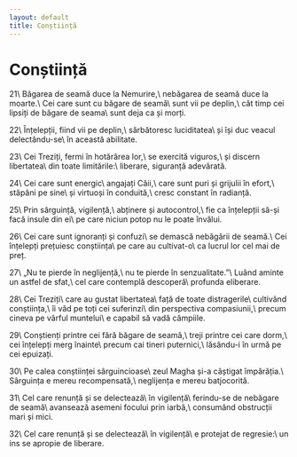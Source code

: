 ```yaml
---
layout: default
title: Conștiință
---
```

Conștiință
===

21\\
Băgarea de seamă duce la Nemurire,\\
nebăgarea de seamă duce la moarte.\\
Cei care sunt cu băgare de seamă\\
sunt vii pe deplin,\\
cât timp cei lipsiți de băgare de seama\\
sunt deja ca și morți.

22\\
Înțelepții, fiind vii pe deplin,\\
sărbătoresc luciditatea\\
și își duc veacul delectându-se\\
în această abilitate.

23\\
Cei Treziți, fermi în hotărârea lor,\\
se exercită viguros,\\
și discern libertatea\\
din toate limitările:\\
liberare, siguranță adevărată.

24\\
Cei care sunt energic\\
angajați Căii,\\
care sunt puri și grijulii în efort,\\
stăpâni pe sine\\
și virtuoși în conduită,\\
cresc constant în radianță.

25\\
Prin sârguință, vigilență,\\
abținere și autocontrol,\\
fie ca înțelepții să-și facă insule din ei\\
pe care niciun potop nu le poate învălui.

26\\
Cei care sunt ignoranți și confuzi\\
se demască nebăgării de seamă.\\
Cei înțelepți prețuiesc conștiința\\
pe care au cultivat-o\\
ca lucrul lor cel mai de preț.

27\\
„Nu te pierde în neglijență,\\
nu te pierde în senzualitate.”\\
Luând aminte un astfel de sfat,\\
cel care contemplă descoperă\\
profunda eliberare.

28\\
Cei Treziți\\
care au gustat libertatea\\
față de toate distragerile\\
cultivând conștiința,\\
îi văd pe toți cei suferinzi\\
din perspectiva compasiunii,\\
precum cineva pe vârful muntelui\\
e capabil să vadă câmpiile.

29\\
Conștienți printre cei fără băgare de seamă,\\
treji printre cei care dorm,\\
cei înțelepți merg înainte\\
precum cai tineri puternici,\\
lăsându-i în urmă pe cei epuizați.

30\\
Pe calea conștiinței sârguincioase\\
zeul Magha și-a câștigat împărăția.\\
Sârguința e mereu recompensată,\\
neglijența e mereu batjocorită.

31\\
Cel care renunță și se delectează\\
în vigilență\\
ferindu-se de nebăgare de seamă\\
avansează asemeni focului prin iarbă,\\
consumând obstrucții mari și mici.

32\\
Cel care renunță și se delectează\\
în vigilență\\
e protejat de regresie:\\
un ins se apropie de liberare.

